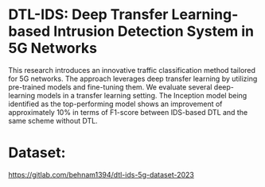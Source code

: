 # DTL-IDS: Deep Transfer Learning-based Intrusion Detection System in 5G Networks
This research introduces an innovative traffic classification method tailored for 5G networks. The approach leverages deep transfer learning by utilizing pre-trained models and fine-tuning them. We evaluate several deep-learning models in a transfer learning setting. The Inception model being identified as the top-performing model shows an improvement of approximately 10\% in terms of F1-score between IDS-based DTL and the same scheme without DTL.

# Dataset:
https://gitlab.com/behnam1394/dtl-ids-5g-dataset-2023


